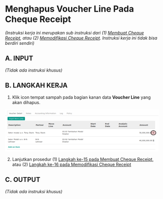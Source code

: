 # Menghapus Voucher Line Pada Cheque Receipt

*(Instruksi kerja ini merupakan sub instruksi dari (1) [Membuat Cheque Receipt](./membuat.md), atau (2) [Memodifikasi Cheque Receipt](./memodifikasi.md). Instruksi kerja ini tidak bisa berdiri sendiri)*

## A. INPUT

*(Tidak ada instruksi khusus)*

## B. LANGKAH KERJA

1. Klik icon tempat sampah pada bagian kanan data **Voucher Line** yang akan dihapus.

![](../../img/cheque-receipt/tombol-hapus-voucher-line.png)

2. Lanjutkan prosedur (1) [Langkah ke-15 pada Membuat Cheque Receipt](./membuat.md#langkah-15), atau (2) [Langkah ke-16 pada Memodifikasi Cheque Receipt](./memodifikasi.md#langkah-16)

## C. OUTPUT

*(Tidak ada instruksi khusus)*
